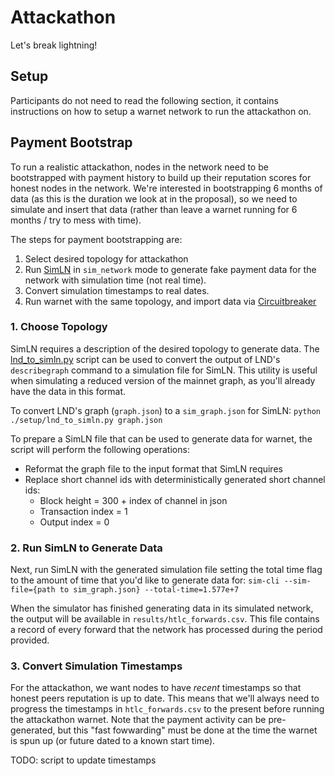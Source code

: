 # Attackathon

Let's break lightning! 

## Setup

Participants do not need to read the following section, it contains 
instructions on how to setup a warnet network to run the attackathon 
on.

## Payment Bootstrap

To run a realistic attackathon, nodes in the network need to be 
bootstrapped with payment history to build up their reputation scores 
for honest nodes in the network. We're interested in bootstrapping 6 
months of data (as this is the duration we look at in the proposal), 
so we need to simulate and insert that data (rather than leave a warnet 
running for 6 months / try to mess with time).

The steps for payment bootstrapping are:
1. Select desired topology for attackathon
2. Run [SimLN](https://github.com/bitcoin-dev-project/sim-ln) in 
   `sim_network` mode to generate fake payment data for the network 
   with simulation time (not real time).
3. Convert simulation timestamps to real dates.
4. Run warnet with the same topology, and import data via 
   [Circuitbreaker](https://github.com/lightningequipment/circuitbreaker)

### 1. Choose Topology

SimLN requires a description of the desired topology to generate data. 
The [lnd_to_simln.py](./setup/lnd_to_simln.py) script can be used to 
convert the output of LND's `describegraph` command to a simulation 
file for SimLN. This utility is useful when simulating a reduced 
version of the mainnet graph, as you'll already have the data in this 
format.

To convert LND's graph (`graph.json`) to a `sim_graph.json` for SimLN:
`python ./setup/lnd_to_simln.py graph.json`

To prepare a SimLN file that can be used to generate data for warnet, 
the script will perform the following operations:
- Reformat the graph file to the input format that SimLN requires
- Replace short channel ids with deterministically generated short 
  channel ids: 
  - Block height = 300 + index of channel in json
  - Transaction index = 1
  - Output index = 0

### 2. Run SimLN to Generate Data

Next, run SimLN with the generated simulation file setting the total 
time flag to the amount of time that you'd like to generate data for:
`sim-cli --sim-file={path to sim_graph.json} --total-time=1.577e+7`

When the simulator has finished generating data in its simulated 
network, the output will be available in `results/htlc_forwards.csv`.
This file contains a record of every forward that the network has 
processed during the period provided.

### 3. Convert Simulation Timestamps

For the attackathon, we want nodes to have _recent_ timestamps so that 
honest peers reputation is up to date. This means that we'll always 
need to progress the timestamps in `htlc_forwards.csv` to the present 
before running the attackathon warnet. Note that the payment activity 
can be pre-generated, but this "fast fowwarding" must be done at the 
time the warnet is spun up (or future dated to a known start time).

TODO: script to update timestamps
